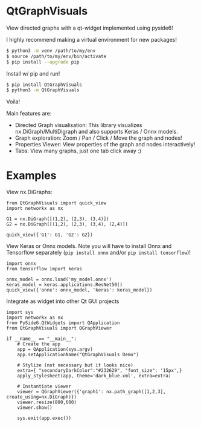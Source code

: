 # QtGraphVisuals
View directed graphs with a qt-widget implemented using pyside6!

I highly recommend making a virtual environment for new packages!
```bash
$ python3 -m venv /path/to/my/env
$ source /path/to/my/env/bin/activate
$ pip install --upgrade pip
```

Install w/ pip and run!
```bash
$ pip install QtGraphVisuals
$ python3 -m QtGraphVisuals
```

Voila!

Main features are: 
- Directed Graph visualisation: This library visualizes nx.DiGraph/MultiDigraph and also supports Keras / Onnx models.
- Graph exploration: Zoom / Pan / Click / Move the graph and nodes!
- Properties Viewer: View properties of the graph and nodes interactively!
- Tabs: View many graphs, just one tab click away :)

# Examples

View nx.DiGraphs: 
```python3
from QtGraphVisuals import quick_view
import networkx as nx

G1 = nx.DiGraph([(1,2), (2,3), (3,4)])
G2 = nx.DiGraph([(1,2), (2,3), (3,4), (2,4)])

quick_view({'G1': G1, 'G2': G2})
```

View Keras or Onnx models. Note you will have to install Onnx and Tensorflow separately (`pip install onnx` and/or `pip install tensorflow`)!

```python3
import onnx
from tensorflow import keras

onnx_model = onnx.load('my_model.onnx')
keras_model = keras.applications.ResNet50()
quick_view({'onnx': onnx_model, 'keras': keras_model})
```

Integrate as widget into other Qt GUI projects
```python3
import sys
import networkx as nx
from PySide6.QtWidgets import QApplication
from QtGraphVisuals import QGraphViewer

if __name__ == "__main__":
    # Create the app
    app = QApplication(sys.argv)
    app.setApplicationName("QtGraphVisuals Demo")

    # Stylize (not necessary but it looks nice)
    extra={ "secondaryDarkColor":"#232629", "font_size": '15px',}
    apply_stylesheet(app, theme='dark_blue.xml', extra=extra)

    # Instantiate viewer
    viewer = QGraphViewer({'graph1': nx.path_graph([1,2,3], create_using=nx.DiGraph)})
    viewer.resize(800,600)
    viewer.show()

    sys.exit(app.exec())
```
